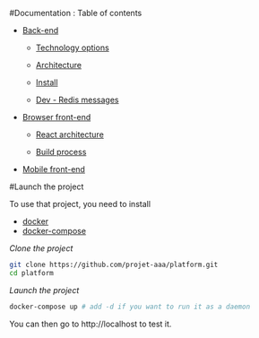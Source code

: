 #Documentation : Table of contents

 - [Back-end](https://github.com/projet-aaa/platform/blob/master/var/docs/back-end)

    - [Technology options](https://github.com/projet-aaa/platform/blob/master/var/docs/back-end/technology-options.md)
   
    - [Architecture](https://github.com/projet-aaa/platform/blob/master/var/docs/back-end/architecture.md)
   
    - [Install](https://github.com/projet-aaa/platform/blob/master/var/docs/back-end/install.md)
  
    - [Dev - Redis messages](https://github.com/projet-aaa/platform/blob/master/var/docs/back-end/redis-messages.md)
  
 - [Browser front-end](https://github.com/projet-aaa/platform/blob/master/var/docs/browser-front-end)    

    - [React architecture](https://github.com/projet-aaa/platform/blob/master/var/docs/browser-front-end/react-architecture.md)

    - [Build process](https://github.com/projet-aaa/platform/blob/master/var/docs/browser-front-end/build-process.md)

 - [Mobile front-end](https://github.com/projet-aaa/platform/blob/master/var/docs/mobile-front-end)

#Launch the project

To use that project, you need to install
- [docker](https://docs.docker.com/engine/installation/)
- [docker-compose](https://docs.docker.com/compose/install/)
 

*Clone the project*

```bash
git clone https://github.com/projet-aaa/platform.git
cd platform
```

*Launch the project*

```bash
docker-compose up # add -d if you want to run it as a daemon
```

You can then go to http://localhost to test it.
